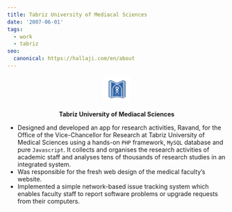 ```yaml
---
title: Tabriz University of Mediacal Sciences
date: '2007-06-01'
tags:
  - work
  - tabriz
seo:
  canonical: https://hallaji.com/en/about
---
```

<p align='center'>
  <img src='/stories/tbzmed/tbzmed.png' height='64' />
</p>
<p align='center'>
  <b>Tabriz University of Mediacal Sciences</b>
</p>

* Designed and developed an app for research activities, Ravand, for the Office of the Vice-Chancellor for Research at
Tabriz University of Medical Sciences using a hands-on `PHP` framework, `MySQL` database and pure `Javascript`. It
collects and organises the research activities of academic staff and analyses tens of thousands of research studies in
an integrated system.
* Was responsible for the fresh web design of the medical faculty’s website.
* Implemented a simple network-based issue tracking system which enables faculty staff to report software problems or
upgrade requests from their computers.
